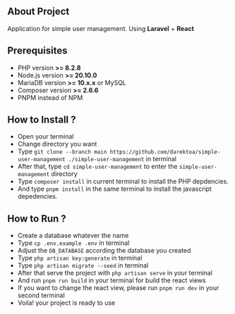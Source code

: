 ## About Project

Application for simple user management. Using **Laravel** + **React**

## Prerequisites

-   PHP version **>= 8.2.8**
-   Node.js version **>= 20.10.0**
-   MariaDB version **>= 10.x.x** or MySQL
-   Composer version **>= 2.6.6**
-   PNPM instead of NPM

## How to Install ?

-   Open your terminal
-   Change directory you want
-   Type `git clone --branch main https://github.com/darektoa/simple-user-management ./simple-user-management` in terminal
-   After that, type `cd simple-user-management` to enter the `simple-user-management` directory
-   Type `composer install` in current terminal to install the PHP depdencies.
-   And type `pnpm install` in the same terminal to install the javascript depedencies.

## How to Run ?

-   Create a database whatever the name
-   Type `cp .env.example .env` in terminal
-   Adjust the `DB_DATABASE` according the database you created
-   Type `php artisan key:generate` in terminal
-   Type `php artisan migrate --seed` in terminal
-   After that serve the project with `php artisan serve` in your terminal
-   And run `pnpm run build` in your terminal for build the react views
-   If you want to change the react view, please run `pnpm run dev` in your second terminal
-   Voila! your project is ready to use
